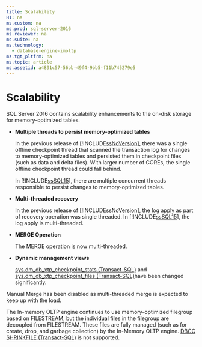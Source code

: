 ```yaml
---
title: Scalability
H1: na
ms.custom: na
ms.prod: sql-server-2016
ms.reviewer: na
ms.suite: na
ms.technology: 
  - database-engine-imoltp
ms.tgt_pltfrm: na
ms.topic: article
ms.assetid: a4891c57-56bb-49f4-9bb5-f11b745279e5
---
```

# Scalability
  SQL Server 2016 contains scalability enhancements to the on\-disk storage for memory\-optimized tables.  
  
-   **Multiple threads to persist memory\-optimized tables**  
  
     In the previous release of [!INCLUDE[ssNoVersion](../../Token/Other/ssNoVersion_md.md)], there was a single offline checkpoint thread that scanned the transaction log for changes to memory\-optimized tables and persisted them in checkpoint files \(such as data and delta files\). With larger number of COREs, the single offline checkpoint thread could fall behind.  
  
     In [!INCLUDE[ssSQL15](../../Token/Other/ssSQL15_md.md)], there are multiple concurrent threads responsible to persist changes to memory\-optimized tables.  
  
-   **Multi\-threaded recovery**  
  
     In the previous release of [!INCLUDE[ssNoVersion](../../Token/Other/ssNoVersion_md.md)], the log apply as part of recovery operation was single threaded. In [!INCLUDE[ssSQL15](../../Token/Other/ssSQL15_md.md)], the log apply is multi\-threaded.  
  
-   **MERGE Operation**  
  
     The MERGE operation is now multi\-threaded.  
  
-   **Dynamic management views**  
  
     [sys.dm_db_xtp_checkpoint_stats &#40;Transact-SQL&#41;](../Topic/sys.dm_db_xtp_checkpoint_stats%20\(Transact-SQL\).md) and [sys.dm_db_xtp_checkpoint_files &#40;Transact-SQL&#41;](../Topic/sys.dm_db_xtp_checkpoint_files%20\(Transact-SQL\).md)have been changed significantly.  
  
 Manual Merge has been disabled as multi\-threaded merge is expected to keep up with the load.  
  
 The In\-memory OLTP engine continues to use memory\-optimized filegroup based on FILESTREAM, but the individual files in the filegroup are decoupled from FILESTREAM. These files are fully managed \(such as for create, drop, and garbage collection\) by the In\-Memory OLTP engine. [DBCC SHRINKFILE &#40;Transact-SQL&#41;](../Topic/DBCC%20SHRINKFILE%20\(Transact-SQL\).md) is not supported.  
  
  